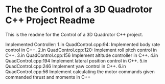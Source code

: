 # The the Control of a 3D Quadrotor C++ Project Readme #

This is the readme for the Control of a 3D Quadrotor C++ project.

Implemented Controller:
    1.in QuadControl.cpp:94: Implemented body rate control in C++.
    2.in QuadControl.cpp:120: Implement roll pitch control in C++.
    3.in QuadControl.cpp:156 Implement altitude controller in C++.
    4.in QuadControl.cpp:194 Implement lateral position control in C++.
    5.in QuadControl.cpp:246 Implement yaw control in C++.
    6.in QuadControl.cpp:56 Implement calculating the motor commands given commanded thrust and moments in C++